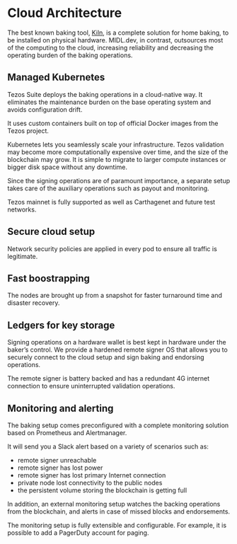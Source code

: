 # Cloud Architecture

The best known baking tool, [Kiln](https://gitlab.com/tezos-kiln/kiln/), is a complete solution for home baking, to be installed on physical hardware. MIDL.dev, in contrast, outsources most of the computing to the cloud, increasing reliability and decreasing the operating burden of the baking operations.

## Managed Kubernetes

Tezos Suite deploys the baking operations in a cloud-native way. It eliminates the maintenance burden on the base operating system and avoids configuration drift.

It uses custom containers built on top of official Docker images from the Tezos project.

Kubernetes lets you seamlessly scale your infrastructure. Tezos validation may become more computationally expensive over time, and the size of the blockchain may grow. It is simple to migrate to larger compute instances or bigger disk space without any downtime.

Since the signing operations are of paramount importance, a separate setup takes care of the auxiliary operations such as payout and monitoring.

Tezos mainnet is fully supported as well as Carthagenet and future test networks.

## Secure cloud setup

Network security policies are applied in every pod to ensure all traffic is legitimate.

## Fast boostrapping

The nodes are brought up from a snapshot for faster turnaround time and disaster recovery.

## Ledgers for key storage

Signing operations on a hardware wallet is best kept in hardware under the baker’s control. We provide a hardened remote signer OS that allows you to securely connect to the cloud setup and sign baking and endorsing operations.

The remote signer is battery backed and has a redundant 4G internet connection to ensure uninterrupted validation operations.

## Monitoring and alerting

The baking setup comes preconfigured with a complete monitoring solution based on Prometheus and Alertmanager.

It will send you a Slack alert based on a variety of scenarios such as:

* remote signer unreachable
* remote signer has lost power
* remote signer has lost primary Internet connection
* private node lost connectivity to the public nodes
* the persistent volume storing the blockchain is getting full

In addition, an external monitoring setup watches the backing operations from the blockchain, and alerts in case of missed blocks and endorsements.

The monitoring setup is fully extensible and configurable. For example, it is possible to add a PagerDuty account for paging.
